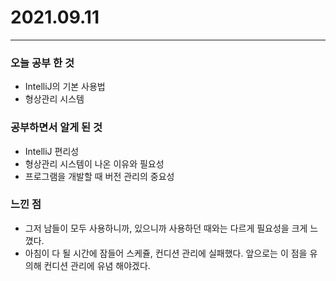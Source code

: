 # 2021.09.11
- - -
### 오늘 공부 한 것   
+ IntelliJ의 기본 사용법
+ 형상관리 시스템   

### 공부하면서 알게 된 것   
+ IntelliJ 편리성
+ 형상관리 시스템이 나온 이유와 필요성
+ 프로그램을 개발할 때 버전 관리의 중요성   

### 느낀 점   
+ 그저 남들이 모두 사용하니까, 있으니까 사용하던 때와는 다르게 필요성을 크게 느꼈다.
+ 아침이 다 될 시간에 잠들어 스케쥴, 컨디션 관리에 실패했다. 앞으로는 이 점을 유의해 컨디션 관리에 유념 해야겠다.